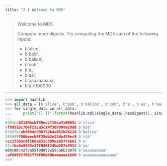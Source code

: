 ```yaml
---
title: "2.1 Welcome to MD5"
---
```


> Welcome to MD5
> 
> Compute more digests. Try computing the MD5 sum of the following inputs: 
> * b'alice', 
> * b'bob', 
> * b'balice', 
> * b'cob', 
> * b'a', 
> * b'aa', 
> * b'aaaaaaaaaa', 
> * b'a'*100000
> 

--------------------------------

```python
>>> import hashlib
>>> all_data = [b'alice', b'bob', b'balice', b'cob', b'a', b'aa', b'aaaaaaaaaa', b'a'*100_000]
>>> for single_data in all_data:
...     print("{} {}".format(hashlib.md5(single_data).hexdigest(), single_data[0:15]))
...
6384e2b2184bcbf58eccf10ca7a6563c b'alice'
9f9d51bc70ef21ca5c14f307980a29d8 b'bob'
6760742ebf884c998752b4e082b78224 b'balice'
386685f06beecb9f35db2e22da429ec9 b'cob'
0cc175b9c0f1b6a831c399e269772661 b'a'
4124bc0a9335c27f086f24ba207a4912 b'aa'
e09c80c42fda55f9d992e59ca6b3307d b'aaaaaaaaaa'
1af6d6f2f682f76f80e606aeaaee1680 b'aaaaaaaaaaaaaaa'
>>> 
```